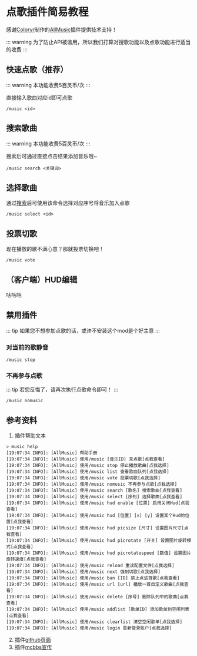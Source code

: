 # 点歌插件简易教程

感谢[Coloryr](https://github.com/Coloryr/)制作的[AllMusic](https://github.com/Coloryr/AllMusic_P)插件提供技术支持！

::: warning
为了防止API被滥用，所以我们打算对搜歌功能以及点歌功能进行适当的收费
:::

## 快速点歌（推荐）

::: warning
本功能收费5百灵币/次
:::

直接输入歌曲对应id即可点歌

```plain
/music <id>
```

## 搜索歌曲

::: warning
本功能收费5百灵币/次
:::

搜索后可通过直接点击结果添加音乐哦~

```plain
/music search <关键词>
```

## 选择歌曲

通过[搜索](#搜索歌曲)后可使用该命令选择对应序号将音乐加入点歌

```plain
/music select <id>
```

## 投票切歌

现在播放的歌不满心意？那就投票切换吧！

```
/music vote
```

## （客户端）HUD编辑

咕咕咕

## 禁用插件

::: tip
如果您不想参加点歌的话，或许不安装这个mod是个好主意
:::

### 对当前的歌静音

```plain
/music stop
```

### 不再参与点歌

::: tip
若您反悔了，请再次执行点歌命令即可！
:::

```plain
/music nomusic
```

## 参考资料

1. 插件帮助文本

```plain
> music help
[19:07:34 INFO]: [AllMusic] 帮助手册
[19:07:34 INFO]: [AllMusic] 使用/music [音乐ID] 来点歌[点我查看]
[19:07:34 INFO]: [AllMusic] 使用/music stop 停止播放歌曲[点我选择]
[19:07:34 INFO]: [AllMusic] 使用/music list 查看歌曲队列[点我选择]
[19:07:34 INFO]: [AllMusic] 使用/music vote 投票切歌[点我选择]
[19:07:34 INFO]: [AllMusic] 使用/music nomusic 不再参与点歌[点我选择]
[19:07:34 INFO]: [AllMusic] 使用/music search [歌名] 搜索歌曲[点我查看]
[19:07:34 INFO]: [AllMusic] 使用/music select [序列] 选择歌曲[点我查看]
[19:07:34 INFO]: [AllMusic] 使用/music hud enable [位置] 启用关闭Hud[点我查看]
[19:07:34 INFO]: [AllMusic] 使用/music hud [位置] [x] [y] 设置某个Hud的位置[点我查看]
[19:07:34 INFO]: [AllMusic] 使用/music hud picsize [尺寸] 设置图片尺寸[点我查看]
[19:07:34 INFO]: [AllMusic] 使用/music hud picrotate [开关] 设置图片旋转模式[点我查看]
[19:07:34 INFO]: [AllMusic] 使用/music hud picrotatespeed [数值] 设置图片旋转速度[点我查看]
[19:07:34 INFO]: [AllMusic] 使用/music reload 重读配置文件[点我选择]
[19:07:34 INFO]: [AllMusic] 使用/music next 强制切歌[点我选择]
[19:07:34 INFO]: [AllMusic] 使用/music ban [ID] 禁止点这首歌[点我查看]
[19:07:34 INFO]: [AllMusic] 使用/music url [url] 播放一首自定义歌曲[点我查看]
[19:07:34 INFO]: [AllMusic] 使用/music delete [序号] 删除队列中的歌曲[点我查看]
[19:07:34 INFO]: [AllMusic] 使用/music addlist [歌单ID] 添加歌单到空闲列表[点我查看]
[19:07:34 INFO]: [AllMusic] 使用/music clearlist 清空空闲歌单[点我选择]
[19:07:34 INFO]: [AllMusic] 使用/music login 重新登录账户[点我选择]
```

2. 插件[github页面](https://github.com/Coloryr/AllMusic_P)
3. 插件[mcbbs宣传](https://www.mcbbs.net/thread-972589-1-1.html)
